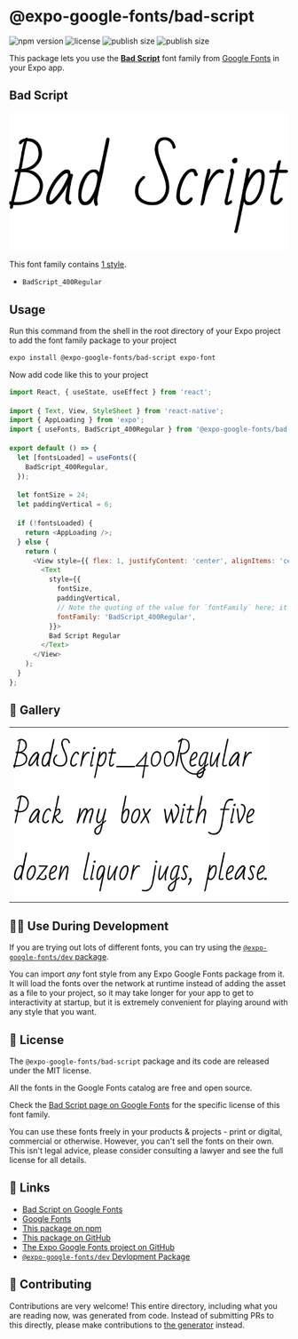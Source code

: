 # @expo-google-fonts/bad-script

![npm version](https://flat.badgen.net/npm/v/@expo-google-fonts/bad-script)
![license](https://flat.badgen.net/github/license/expo/google-fonts)
![publish size](https://flat.badgen.net/packagephobia/install/@expo-google-fonts/bad-script)
![publish size](https://flat.badgen.net/packagephobia/publish/@expo-google-fonts/bad-script)

This package lets you use the [**Bad Script**](https://fonts.google.com/specimen/Bad+Script) font family from [Google Fonts](https://fonts.google.com/) in your Expo app.

## Bad Script

![Bad Script](./font-family.png)

This font family contains [1 style](#-gallery).

- `BadScript_400Regular`

## Usage

Run this command from the shell in the root directory of your Expo project to add the font family package to your project
```sh
expo install @expo-google-fonts/bad-script expo-font
```

Now add code like this to your project
```js
import React, { useState, useEffect } from 'react';

import { Text, View, StyleSheet } from 'react-native';
import { AppLoading } from 'expo';
import { useFonts, BadScript_400Regular } from '@expo-google-fonts/bad-script';

export default () => {
  let [fontsLoaded] = useFonts({
    BadScript_400Regular,
  });

  let fontSize = 24;
  let paddingVertical = 6;

  if (!fontsLoaded) {
    return <AppLoading />;
  } else {
    return (
      <View style={{ flex: 1, justifyContent: 'center', alignItems: 'center' }}>
        <Text
          style={{
            fontSize,
            paddingVertical,
            // Note the quoting of the value for `fontFamily` here; it expects a string!
            fontFamily: 'BadScript_400Regular',
          }}>
          Bad Script Regular
        </Text>
      </View>
    );
  }
};

```

## 🔡 Gallery


||||
|-|-|-|
|![BadScript_400Regular](./BadScript_400Regular.ttf.png)||||


## 👩‍💻 Use During Development

If you are trying out lots of different fonts, you can try using the [`@expo-google-fonts/dev` package](https://github.com/expo/google-fonts/tree/master/font-packages/dev#readme).

You can import *any* font style from any Expo Google Fonts package from it. It will load the fonts
over the network at runtime instead of adding the asset as a file to your project, so it may take longer
for your app to get to interactivity at startup, but it is extremely convenient
for playing around with any style that you want.

## 📖 License

The `@expo-google-fonts/bad-script` package and its code are released under the MIT license.

All the fonts in the Google Fonts catalog are free and open source.

Check the [Bad Script page on Google Fonts](https://fonts.google.com/specimen/Bad+Script) for the specific license of this font family.

You can use these fonts freely in your products & projects - print or digital, commercial or otherwise. However, you can't sell the fonts on their own. This isn't legal advice, please consider consulting a lawyer and see the full license for all details.

## 🔗 Links

- [Bad Script on Google Fonts](https://fonts.google.com/specimen/Bad+Script)
- [Google Fonts](https://fonts.google.com/)
- [This package on npm](https://www.npmjs.com/package/@expo-google-fonts/bad-script)
- [This package on GitHub](https://github.com/expo/google-fonts/tree/master/font-packages/bad-script)
- [The Expo Google Fonts project on GitHub](https://github.com/expo/google-fonts)
- [`@expo-google-fonts/dev` Devlopment Package](https://github.com/expo/google-fonts/tree/master/font-packages/dev)

## 🤝 Contributing

Contributions are very welcome! This entire directory, including what you are reading now, was generated from code. Instead of submitting PRs to this directly, please make contributions to [the generator](https://github.com/expo/google-fonts/tree/master/packages/generator) instead.
